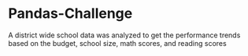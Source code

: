 # Pandas-Challenge

A district wide school data was analyzed to get the performance trends based on the budget, school size, math scores, and reading scores
